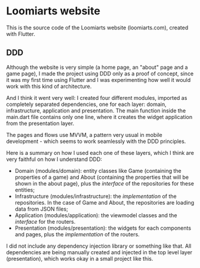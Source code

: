 # Loomiarts website

This is the source code of the Loomiarts website (loomiarts.com), created with Flutter.

## DDD

Although the website is very simple (a home page, an "about" page and a game page), I made the project using DDD only as a proof of concept, since it was my first time using Flutter and I was experimenting how well it would work with this kind of architecture.

And I think it went very well: I created four different modules, imported as completely separated dependencies, one for each layer: domain, infrastructure, application and presentation. The main function inside the main.dart file contains only one line, where it creates the widget application from the presentation layer.

The pages and flows use MVVM, a pattern very usual in mobile development - which seems to work seamlessly with the DDD principles.

Here is a summary on how I used each one of these layers, which I think are very faithful on how I understand DDD:

- Domain (modules/domain): entity classes like Game (containing the properties of a game) and About (containing the properties that will be shown in the about page), plus the *interface* of the repositories for these entities;
- Infrastructure (modules/infrastructure): the *implementation* of the repositories. In the case of Game and About, the repositories are loading data from JSON files;
- Application (modules/application): the viewmodel classes and the *interface* for the routers.
- Presentation (modules/presentation): the widgets for each components and pages, plus the *implementation* of the routers.

I did not include any dependency injection library or something like that. All dependencies are being manually created and injected in the top level layer (presentation), which works okay in a small project like this.
